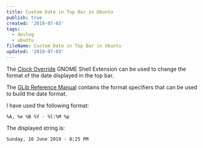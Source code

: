 ```yaml
---
title: Custom Date in Top Bar in Ubuntu
publish: true
created: '2019-07-03'
tags:
  - devlog
  - ubuntu
fileName: Custom Date in Top Bar in Ubuntu
updated: '2019-07-03'
---
```


The [Clock Override](https://github.com/stuartlangridge/gnome-shell-clock-override) GNOME Shell Extension can be used to change the format of the date displayed in the top bar.

The [GLib Reference Manual](https://developer.gnome.org/glib/stable/glib-GDateTime.html#g-date-time-format) contains the format specifiers that can be used to build the date format.

I have used the following format:

```
%A, %e %B %Y - %l:%M %p
```

The displayed string is:

```
Sunday, 16 June 2019 - 8:25 PM
```
